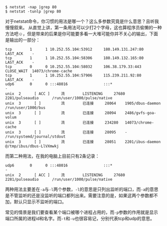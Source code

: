 ```
$ netstat -nap |grep 80
$ netstat -tunlp |grep 80
```

对于netstat命令，你习惯的用法是哪一个？这么多参数究竟是什么意思？且听我慢慢叙来。 
从直觉上讲，第一条用法可以少打2个字母，这也算程序员偷懒的一种方法吧☺，但是带来的后果是你可能要多看一大堆可能你并不关心的输出，下面是输出的一部分：

```
tcp        1      1 10.252.55.104:53912     180.149.131.247:80      LAST_ACK    -                                     
tcp        1      1 10.252.55.104:58306     180.149.132.165:80      LAST_ACK    -                   
tcp        0      0 10.252.55.104:58032     106.38.179.33:443       CLOSE_WAIT  14073/chrome-cache    
tcp        1      1 10.252.55.104:57906     115.239.211.92:80       LAST_ACK    -               
udp6       0      0 :::48016                :::*                                -                   
unix  2      [ ACC ]     流        LISTENING     27680    2281/pulseaudio      /run/user/1000/pulse/native
unix  3      [ ]         流        已连接     28064    1905/dbus-daemon     /run/user/1000/bus
unix  3      [ ]         流        已连接     28094    2486/gvfs-goa-volum  
unix  3      [ ]         流        已连接     234280   14073/chrome-cache   
unix  3      [ ]         流        已连接     28095    -                    /run/systemd/journal/stdout
unix  3      [ ]         流        已连接     28051    2201/ibus-daemon     @/tmp/ibus/dbus-LlVXmwkj
```

而第二种用法，在我的电脑上目前只有2条记录：

```
udp6       0      0 :::48016                :::*                                -                   
unix  2      [ ACC ]     流        LISTENING     27680    2281/pulseaudio      /run/user/1000/pulse/native
```

两种用法主要差在`-a`与`-l`两个参数，`-l`的意思是只列出监听的端口，而`-a`的意思是不管监听的还是没监听的端口都列出来。需要注意的是，如果这两个参数都不加，默认只显示不监听的端口。

常见的情景是我们要查看某个端口被哪个进程占用的，而`-p`参数的作用就是显示端口所属的进程id和名字。而`-t`和`-u`也很容易记，分别代表tcp和udp的意思。